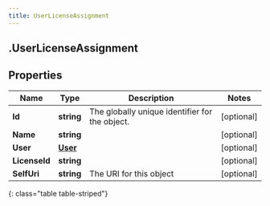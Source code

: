 ```yaml
---
title: UserLicenseAssignment
---
```

## .UserLicenseAssignment

## Properties

|Name | Type | Description | Notes|
|------------ | ------------- | ------------- | -------------|
| **Id** | **string** | The globally unique identifier for the object. | [optional] |
| **Name** | **string** |  | [optional] |
| **User** | [**User**](User.html) |  | [optional] |
| **LicenseId** | **string** |  | [optional] |
| **SelfUri** | **string** | The URI for this object | [optional] |
{: class="table table-striped"}


